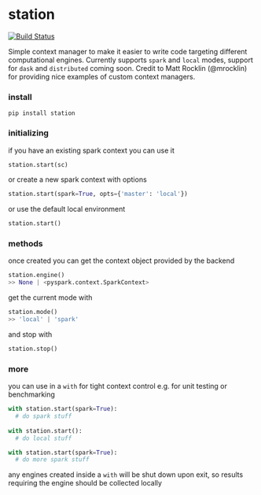 # station

[![Build Status](https://travis-ci.org/freeman-lab/station.svg?branch=master)](https://travis-ci.org/freeman-lab/station)

Simple context manager to make it easier to write code targeting different computational engines. Currently supports `spark` and `local` modes, support for `dask` and `distributed` coming soon. Credit to Matt Rocklin (@mrocklin) for providing nice examples of custom context managers.

### install

```
pip install station
```

### initializing

if you have an existing spark context you can use it
```python
station.start(sc)
```

or create a new spark context with options
```python
station.start(spark=True, opts={'master': 'local'})
```

or use the default local environment
```python
station.start()
```

### methods

once created you can get the context object provided by the backend
```python
station.engine()
>> None | <pyspark.context.SparkContext>
```

get the current mode with
```python
station.mode()
>> 'local' | 'spark'
```

and stop with
```python
station.stop()
```

### more

you can use in a `with` for tight context control e.g. for unit testing or benchmarking
```python
with station.start(spark=True):
  # do spark stuff
  
with station.start():
  # do local stuff

with station.start(spark=True):
  # do more spark stuff
```
any engines created inside a `with` will be shut down upon exit, so results requiring the engine should be collected locally
